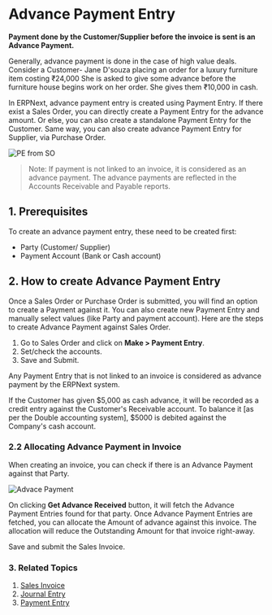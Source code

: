 <!-- add-breadcrumbs -->
# Advance Payment Entry

**Payment done by the Customer/Supplier before the invoice is sent is an Advance Payment.**

Generally, advance payment is done in the case of high value deals. Consider a Customer- Jane D'souza placing an order for a luxury furniture item costing ₹24,000 She is asked to give some advance before the furniture house begins work on her order. She gives them ₹10,000 in cash.

In ERPNext, advance payment entry is created using Payment Entry. If there exist a Sales Order, you can directly create a Payment Entry for the advance amount. Or else, you can also create a standalone Payment Entry for the Customer. Same way, you can also create advance Payment Entry for Supplier, via Purchase Order.

![PE from SO](/docs/assets/img/accounts/advance-payment-1.png)

> Note: If payment is not linked to an invoice, it is considered as an advance payment. The advance payments are reflected in the Accounts Receivable and Payable reports.

## 1. Prerequisites
To create an advance payment entry, these need to be created first:

* Party (Customer/ Supplier)
* Payment Account (Bank or Cash account)

## 2. How to create Advance Payment Entry
Once a Sales Order or Purchase Order is submitted, you will find an option to create a Payment against it. You can also create new Payment Entry and manually select values (like Party and payment account). Here are the steps to create Advance Payment against Sales Order.

1. Go to Sales Order and click on **Make > Payment Entry**.
1. Set/check the accounts.
1. Save and Submit.


Any Payment Entry that is not linked to an invoice is considered as advance payment by the ERPNext system.

If the Customer has given $5,000 as cash advance, it will be recorded as a
credit entry against the Customer's Receivable account. To balance it [as per the Double
accounting system], $5000 is debited against the Company's cash account.

### 2.2 Allocating Advance Payment in Invoice

When creating an invoice, you can check if there is an Advance Payment against that Party.

<img class="screenshot" alt="Advace Payment" src="{{docs_base_url}}/assets/img/accounts/advance-payment-3.png">

On clicking **Get Advance Received** button, it will fetch the Advance Payment Entries found for that party. Once Advance Payment Entries are fetched, you can allocate the Amount of advance against this invoice. The allocation will reduce the Outstanding Amount for that invoice right-away.

Save and submit the Sales Invoice.

### 3. Related Topics
1. [Sales Invoice](/docs/user/manual/en/accounts/sales-invoice)
1. [Journal Entry](/docs/user/manual/en/accounts/journal-entry)
1. [Payment Entry](/docs/user/manual/en/accounts/payment-entry)
